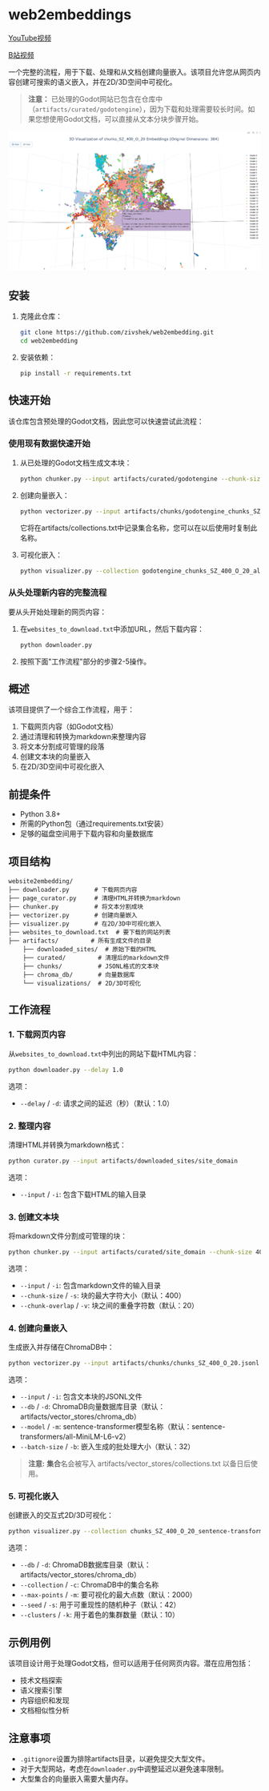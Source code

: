 # web2embeddings

[YouTube视频](https://youtu.be/mH1aTzKLGQM)

[B站视频](https://www.bilibili.com/video/BV1Z2ZEYiE4s)

一个完整的流程，用于下载、处理和从文档创建向量嵌入。该项目允许您从网页内容创建可搜索的语义嵌入，并在2D/3D空间中可视化。

> **注意：** 已处理的Godot网站已包含在仓库中（`artifacts/curated/godotengine`），因为下载和处理需要较长时间。如果您想使用Godot文档，可以直接从文本分块步骤开始。

![可视化截图](assets/visualization_screenshot.png)

## 安装

1. 克隆此仓库：
   ```bash
   git clone https://github.com/zivshek/web2embedding.git
   cd web2embedding
   ```

2. 安装依赖：
   ```bash
   pip install -r requirements.txt
   ```

## 快速开始

该仓库包含预处理的Godot文档，因此您可以快速尝试此流程：

### 使用现有数据快速开始

1. 从已处理的Godot文档生成文本块：
   ```bash
   python chunker.py --input artifacts/curated/godotengine --chunk-size 400 --chunk-overlap 20
   ```

2. 创建向量嵌入：
   ```bash
   python vectorizer.py --input artifacts/chunks/godotengine_chunks_SZ_400_O_20.jsonl
   ```
   它将在artifacts/collections.txt中记录集合名称，您可以在以后使用时复制此名称。

3. 可视化嵌入：
   ```bash
   python visualizer.py --collection godotengine_chunks_SZ_400_O_20_all-MiniLM-L6-v2
   ```

### 从头处理新内容的完整流程

要从头开始处理新的网页内容：

1. 在`websites_to_download.txt`中添加URL，然后下载内容：
   ```bash
   python downloader.py
   ```

2. 按照下面"工作流程"部分的步骤2-5操作。

## 概述

该项目提供了一个综合工作流程，用于：

1. 下载网页内容（如Godot文档）
2. 通过清理和转换为markdown来整理内容
3. 将文本分割成可管理的段落
4. 创建文本块的向量嵌入
5. 在2D/3D空间中可视化嵌入

## 前提条件

- Python 3.8+
- 所需的Python包（通过requirements.txt安装）
- 足够的磁盘空间用于下载内容和向量数据库

## 项目结构

```
website2embedding/
├── downloader.py       # 下载网页内容
├── page_curator.py     # 清理HTML并转换为markdown
├── chunker.py          # 将文本分割成块
├── vectorizer.py       # 创建向量嵌入
├── visualizer.py       # 在2D/3D中可视化嵌入
├── websites_to_download.txt  # 要下载的网站列表
├── artifacts/         # 所有生成文件的目录
    ├── downloaded_sites/  # 原始下载的HTML
    ├── curated/         # 清理后的markdown文件
    ├── chunks/          # JSONL格式的文本块
    ├── chroma_db/       # 向量数据库
    └── visualizations/  # 2D/3D可视化
```

## 工作流程

### 1. 下载网页内容

从`websites_to_download.txt`中列出的网站下载HTML内容：

```bash
python downloader.py --delay 1.0
```

选项：
- `--delay` / `-d`: 请求之间的延迟（秒）（默认：1.0）

### 2. 整理内容

清理HTML并转换为markdown格式：

```bash
python curator.py --input artifacts/downloaded_sites/site_domain
```

选项：
- `--input` / `-i`: 包含下载HTML的输入目录

### 3. 创建文本块

将markdown文件分割成可管理的块：

```bash
python chunker.py --input artifacts/curated/site_domain --chunk-size 400 --chunk-overlap 20
```

选项：
- `--input` / `-i`: 包含markdown文件的输入目录
- `--chunk-size` / `-s`: 块的最大字符大小（默认：400）
- `--chunk-overlap` / `-v`: 块之间的重叠字符数（默认：20）

### 4. 创建向量嵌入

生成嵌入并存储在ChromaDB中：

```bash
python vectorizer.py --input artifacts/chunks/chunks_SZ_400_O_20.jsonl --db artifacts/vector_stores/chroma_db
```

选项：
- `--input` / `-i`: 包含文本块的JSONL文件
- `--db` / `-d`: ChromaDB向量数据库目录（默认：artifacts/vector_stores/chroma_db）
- `--model` / `-m`: sentence-transformer模型名称（默认：sentence-transformers/all-MiniLM-L6-v2）
- `--batch-size` / `-b`: 嵌入生成的批处理大小（默认：32）

> **注意:** **集合**名会被写入 artifacts/vector_stores/collections.txt 以备日后使用。

### 5. 可视化嵌入

创建嵌入的交互式2D/3D可视化：

```bash
python visualizer.py --collection chunks_SZ_400_O_20_sentence-transformers_all-MiniLM-L6-v2
```

选项：
- `--db` / `-d`: ChromaDB数据库目录（默认：artifacts/vector_stores/chroma_db）
- `--collection` / `-c`: ChromaDB中的集合名称
- `--max-points` / `-m`: 要可视化的最大点数（默认：2000）
- `--seed` / `-s`: 用于可重现性的随机种子（默认：42）
- `--clusters` / `-k`: 用于着色的集群数量（默认：10）

## 示例用例

该项目设计用于处理Godot文档，但可以适用于任何网页内容。潜在应用包括：
- 技术文档探索
- 语义搜索引擎
- 内容组织和发现
- 文档相似性分析

## 注意事项

- `.gitignore`设置为排除artifacts目录，以避免提交大型文件。
- 对于大型网站，考虑在`downloader.py`中调整延迟以避免速率限制。
- 大型集合的向量嵌入需要大量内存。
